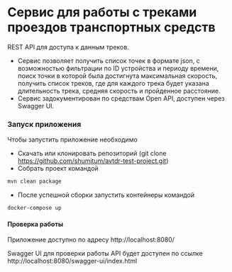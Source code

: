 # Сервис для работы с треками проездов транспортных средств  

REST API для доступа к данным треков. 
* Сервис позволяет получить список точек в формате json, c возможностью фильтрации по ID устройства и периоду времени, 
поиск точки в которой была достигнута максимальная скорость, получить список треков, где для каждого трека будет указана
длительность трека, средняя скорость и пройденное расстояние.
* Сервис задокументирован по средствам Open API, доступен через Swagger UI.

### Запуск приложения

Чтобы запустить приложение необходимо
* Скачать или клонировать репозиторий (git clone https://github.com/shumitum/avtdr-test-project.git)
* Собрать проект командой
```bash
mvn clean package
```
* После успешной сборки запустить контейнеры командой
```bash
docker-compose up
```

####  Проверка работы
Приложение доступно по адресу http://localhost:8080/

Swagger UI для проверки работы API будет доступен по ссылке http://localhost:8080/swagger-ui/index.html
